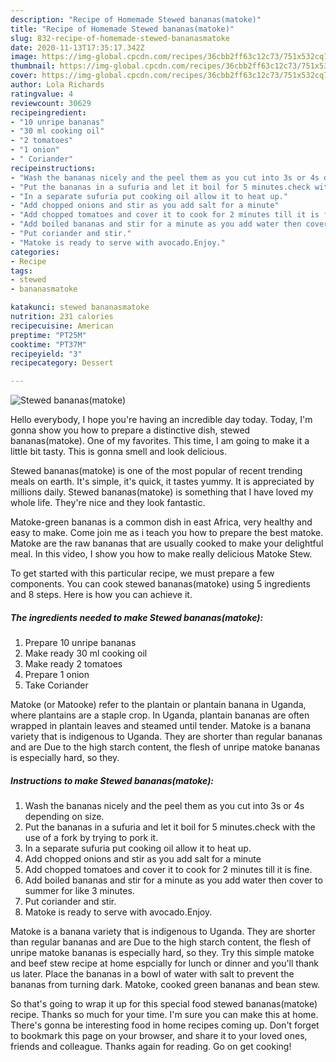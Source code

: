 ```yaml
---
description: "Recipe of Homemade Stewed bananas(matoke)"
title: "Recipe of Homemade Stewed bananas(matoke)"
slug: 832-recipe-of-homemade-stewed-bananasmatoke
date: 2020-11-13T17:35:17.342Z
image: https://img-global.cpcdn.com/recipes/36cbb2ff63c12c73/751x532cq70/stewed-bananasmatoke-recipe-main-photo.jpg
thumbnail: https://img-global.cpcdn.com/recipes/36cbb2ff63c12c73/751x532cq70/stewed-bananasmatoke-recipe-main-photo.jpg
cover: https://img-global.cpcdn.com/recipes/36cbb2ff63c12c73/751x532cq70/stewed-bananasmatoke-recipe-main-photo.jpg
author: Lola Richards
ratingvalue: 4
reviewcount: 30629
recipeingredient:
- "10 unripe bananas"
- "30 ml cooking oil"
- "2 tomatoes"
- "1 onion"
- " Coriander"
recipeinstructions:
- "Wash the bananas nicely and the peel them as you cut into 3s or 4s depending on size."
- "Put the bananas in a sufuria and let it boil for 5 minutes.check with the use of a fork by trying to pork it."
- "In a separate sufuria put cooking oil allow it to heat up."
- "Add chopped onions and stir as you add salt for a minute"
- "Add chopped tomatoes and cover it to cook for 2 minutes till it is fine."
- "Add boiled bananas and stir for a minute as you add water then cover to summer for like 3 minutes."
- "Put coriander and stir."
- "Matoke is ready to serve with avocado.Enjoy."
categories:
- Recipe
tags:
- stewed
- bananasmatoke

katakunci: stewed bananasmatoke 
nutrition: 231 calories
recipecuisine: American
preptime: "PT25M"
cooktime: "PT37M"
recipeyield: "3"
recipecategory: Dessert

---
```



![Stewed bananas(matoke)](https://img-global.cpcdn.com/recipes/36cbb2ff63c12c73/751x532cq70/stewed-bananasmatoke-recipe-main-photo.jpg)

Hello everybody, I hope you're having an incredible day today. Today, I'm gonna show you how to prepare a distinctive dish, stewed bananas(matoke). One of my favorites. This time, I am going to make it a little bit tasty. This is gonna smell and look delicious.

Stewed bananas(matoke) is one of the most popular of recent trending meals on earth. It's simple, it's quick, it tastes yummy. It is appreciated by millions daily. Stewed bananas(matoke) is something that I have loved my whole life. They're nice and they look fantastic.

Matoke-green bananas is a common dish in east Africa, very healthy and easy to make. Come join me as i teach you how to prepare the best matoke. Matoke are the raw bananas that are usually cooked to make your delightful meal. In this video, I show you how to make really delicious Matoke Stew.


To get started with this particular recipe, we must prepare a few components. You can cook stewed bananas(matoke) using 5 ingredients and 8 steps. Here is how you can achieve it.

<!--inarticleads1-->

##### The ingredients needed to make Stewed bananas(matoke):

1. Prepare 10 unripe bananas
1. Make ready 30 ml cooking oil
1. Make ready 2 tomatoes
1. Prepare 1 onion
1. Take  Coriander


Matoke (or Matooke) refer to the plantain or plantain banana in Uganda, where plantains are a staple crop. In Uganda, plantain bananas are often wrapped in plantain leaves and steamed until tender. Matoke is a banana variety that is indigenous to Uganda. They are shorter than regular bananas and are Due to the high starch content, the flesh of unripe matoke bananas is especially hard, so they. 

<!--inarticleads2-->

##### Instructions to make Stewed bananas(matoke):

1. Wash the bananas nicely and the peel them as you cut into 3s or 4s depending on size.
1. Put the bananas in a sufuria and let it boil for 5 minutes.check with the use of a fork by trying to pork it.
1. In a separate sufuria put cooking oil allow it to heat up.
1. Add chopped onions and stir as you add salt for a minute
1. Add chopped tomatoes and cover it to cook for 2 minutes till it is fine.
1. Add boiled bananas and stir for a minute as you add water then cover to summer for like 3 minutes.
1. Put coriander and stir.
1. Matoke is ready to serve with avocado.Enjoy.


Matoke is a banana variety that is indigenous to Uganda. They are shorter than regular bananas and are Due to the high starch content, the flesh of unripe matoke bananas is especially hard, so they. Try this simple matoke and beef stew recipe at home espcially for lunch or dinner and you&#39;ll thank us later. Place the bananas in a bowl of water with salt to prevent the bananas from turning dark. Matoke, cooked green bananas and bean stew. 

So that's going to wrap it up for this special food stewed bananas(matoke) recipe. Thanks so much for your time. I'm sure you can make this at home. There's gonna be interesting food in home recipes coming up. Don't forget to bookmark this page on your browser, and share it to your loved ones, friends and colleague. Thanks again for reading. Go on get cooking!
